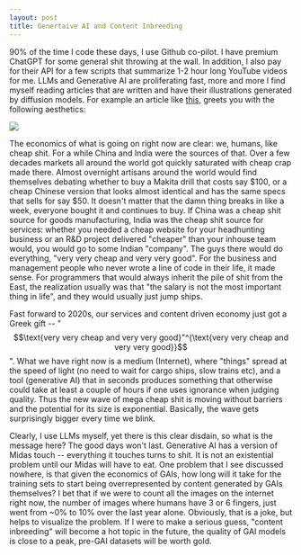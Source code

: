 ```yaml
---
layout: post
title: Genertaive AI and Content Inbreeding
---
```


90% of the time I code these days, I use Github co-pilot. I have premium ChatGPT for some general shit throwing at the wall. In addition, I also pay for their API for a few scripts that summarize 1-2 hour long YouTube videos for me. LLMs and Generative AI are proliferating fast, more and more I find myself reading articles that are written and have their illustrations generated by diffusion models. For example an article like [this](https://haroonhaider.wordpress.com/2023/01/26/inflows-into-global-money-market-funds-reach-record-highs-amidst-economic-uncertainty/), greets you with the following aesthetics:

![](https://haroonhaider.files.wordpress.com/2023/01/dhfuguh_super_rich_peoplestock_marketmoneypatienceanalysis_f34e8d2a-8cf2-4af3-9232-c8c1399fa650.jpg)

The economics of what is going on right now are clear: we, humans, like cheap shit. For a while China and India were the sources of that. Over a few decades markets all around the world got quickly saturated with cheap crap made there. Almost overnight artisans around the world would find themselves debating whether to buy a Makita drill that costs say $100, or a cheap Chinese version that looks almost identical and has the same specs that sells for say $50. It doesn't matter that the damn thing breaks in like a week, everyone bought it and continues to buy. If China was a cheap shit source for goods manufacturing, India was the cheap shit source for services: whether you needed a cheap website for your headhunting business or an R&D project delivered "cheaper" than your inhouse team would, you would go to some Indian "company". The guys there would do everything, "very very cheap and very very good". For the business and management people who never wrote a line of code in their life, it made sense. For programmers that would always inherit the pile of shit from the East, the realization usually was that "the salary is not the most important thing in life", and they would usually just jump ships.

Fast forward to 2020s, our services and content driven economy just got a Greek gift -- "$$\text{very very cheap and very very good}"^{\text{very very cheap and very very good}}$$". What we have right now is a medium (Internet), where "things" spread at the speed of light (no need to wait for cargo ships, slow trains etc), and a tool (generative AI) that in seconds produces something that otherwise could take at least a couple of hours if one uses ignorance when judging quality. Thus the new wave of mega cheap shit is moving without barriers and the potential for its size is exponential. Basically, the wave gets surprisingly bigger every time we blink.

Clearly, I use LLMs myself, yet there is this clear disdain, so what is the message here? The good days won't last. Generative AI has a version of Midas touch -- everything it touches turns to shit. It is not an existential problem until our Midas will have to eat. One problem that I see discussed nowhere, is that given the economics of GAIs, how long will it take for the training sets to start being overrepresented by content generated by GAIs themselves? I bet that if we were to count all the images on the internet right now, the number of images where humans have 3 or 6 fingers, just went from ~0% to 10% over the last year alone. Obviously, that is a joke, but helps to visualize the problem. If I were to make a serious guess, "content inbreeding" will become a hot topic in the future, the quality of GAI models is close to a peak, pre-GAI datasets will be worth gold.
